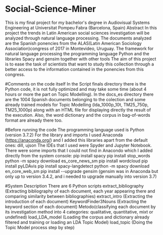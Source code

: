# Social-Science-Miner
This is my final project for my bachelor's degree in Audiovisual Systems Engineering at Universitat Pompeu Fabra (Barcelona, Spain)
Abstract
In this project the trends in Latin American social sciences investigation will be analyzed through natural language processing.
The documents analyzed are the Spanish ponencies from the ALAS(Latin American Sociology Association)congress of 2017 in Montevideo, Uruguay.
The framework for natural language processing the programming language Python and the libraries Spacy and gensim together with other tools 
The aim of this project is to ease the task of scientists that want to study this collection through a better access to the information contained in the ponencies from this congress.

#Comments on the code itself
In the Script finals directory there is the Python code, it is not fully optimized and may take some time (about 4 hours or more the part on Topic Modelling).
In the docs_es directory there are the 1004 Spanish documents belonging to the colection and some already trained models for Topic Modelling (lda_1000p_10t, TM25_750p, TM25_1000p) along with an HTML file for displaying directly the result of the execution.
Also, the word dictionary and the corpus in bag-of-words format are already there too.

#Before running the code
The programming language used is Python (version 3.7.2)
For the library and imports I used Anaconda (https://anaconda.org/) and I added this libraries apart from the default ones:
dill, ujson
The IDEs that I used were Spyder and Jupyter Notebook.
There were some imports that I could not find in Anacondo which I added directly from the system console:
pip install spacy
pip install stop_words
python -m spacy download es_core_news_sm
pip install wordcloud
pip install pyLDAvis
pip install spacy-langdetect 
python -m spacy download en_core_web_sm
pip install --upgrade gensim (gensim was in Anaconda but only up to version 3.4.2, and i needed to upgrade manually into version 3.7)

#System Description
There are 6 Python scripts 
extract_bibliography (Extracting bibliography of each document, each year appearing there and comparing similarity between bibliographies)
extract_intro (Extracting the introduction of each document)
KeywordFinder3Nouns (Extracting the keyword section of each document)
Metodo(classifying each document by its investigation method into 4 categories: qualitative, quantitative, mixt or undefined) 
load_LDA_model (Loading the corpus and dictionary already filtered and training or loading an LDA Topic Model)
load_topic (Doing the Topic Model process step by step)
